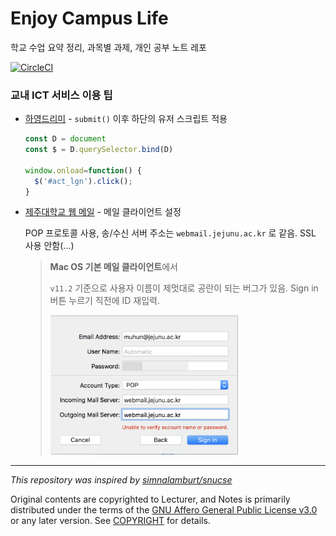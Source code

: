 # Enjoy Campus Life

학교 수업 요약 정리, 과목별 과제, 개인 공부 노트 레포

[![CircleCI](https://circleci.com/gh/BetaF1sh/jejunu/tree/master.svg?style=svg)](https://circleci.com/gh/BetaF1sh/jejunu/tree/master)

### 교내 ICT 서비스 이용 팁

- [하영드리미](https://dreamy.jejunu.ac.kr) - `submit()` 이후 하단의 유저 스크립트 적용
 
  ```js
  const D = document
  const $ = D.querySelector.bind(D)

  window.onload=function() {
    $('#act_lgn').click();
  }
  ```

- [제주대학교 웹 메일](https://webmail.jejunu.ac.kr/) - 메일 클라이언트 설정

  POP 프로토콜 사용, 송/수신 서버 주소는 `webmail.jejunu.ac.kr` 로 같음. SSL 사용 안함(...)

  > **Mac OS 기본 메일 클라이언트**에서
  >
  > `v11.2` 기준으로 사용자 이름이 제멋대로 공란이 되는 버그가 있음. Sign in 버튼 누르기 직전에 ID 재입력.
  >
  > <img src="mail-setup.png" width="300em"/>

---
_This repository was inspired by [simnalamburt/snucse](https://github.com/simnalamburt/snucse)_

Original contents are copyrighted to Lecturer, and Notes is primarily distributed under the terms of the [GNU Affero General Public License v3.0](./LICENSE) or any later version. See [COPYRIGHT](./COPYRIGHT) for details.
